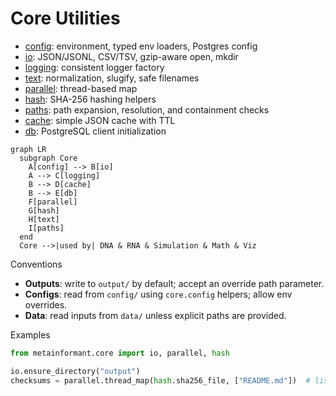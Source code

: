 # Core Utilities

- [config](./core/config.md): environment, typed env loaders, Postgres config
- [io](./core/io.md): JSON/JSONL, CSV/TSV, gzip-aware open, mkdir
- [logging](./core/logging.md): consistent logger factory
- [text](./core/text.md): normalization, slugify, safe filenames
- [parallel](./core/parallel.md): thread-based map
- [hash](./core/hash.md): SHA-256 hashing helpers
- [paths](./core/paths.md): path expansion, resolution, and containment checks
- [cache](./core/cache.md): simple JSON cache with TTL
- [db](./core/db.md): PostgreSQL client initialization

```mermaid
graph LR
  subgraph Core
    A[config] --> B[io]
    A --> C[logging]
    B --> D[cache]
    B --> E[db]
    F[parallel]
    G[hash]
    H[text]
    I[paths]
  end
  Core -->|used by| DNA & RNA & Simulation & Math & Viz
```

Conventions

- **Outputs**: write to `output/` by default; accept an override path parameter.
- **Configs**: read from `config/` using `core.config` helpers; allow env overrides.
- **Data**: read inputs from `data/` unless explicit paths are provided.

Examples

```python
from metainformant.core import io, parallel, hash

io.ensure_directory("output")
checksums = parallel.thread_map(hash.sha256_file, ["README.md"])  # list[str]
```
